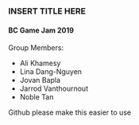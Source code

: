 ### INSERT TITLE HERE
#### BC Game Jam 2019

Group Members:	
- Ali Khamesy
- Lina Dang-Nguyen
- Jovan Bapla
- Jarrod Vanthournout
- Noble Tan

Github please make this easier to use
